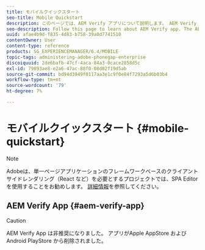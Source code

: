 ```yaml
---
title: モバイルクイックスタート
seo-title: Mobile Quickstart
description: このページでは、AEM Verify アプリについて説明します。 AEM Verify アプリを使用すると、iOSや Android のモバイルデバイスでAEMモバイルアプリケーションをすばやく簡単に実行できます。
seo-description: Follow this page to learn about AEM Verify app. The AEM Verify app is a quick and an easy way to run your AEM mobile applications on any iOS or Android mobile device.
uuid: afae4b9d-f835-4d83-b758-39a0d7741510
contentOwner: User
content-type: reference
products: SG_EXPERIENCEMANAGER/6.4/MOBILE
topic-tags: administering-adobe-phonegap-enterprise
discoiquuid: 2de6bafb-47cf-4aca-84a3-0cace2858d5c
exl-id: 79893ae8-e2a6-47ac-88f0-08d02f19d5ab
source-git-commit: bd94d3949f0117aa3e1c9f0e84f7293a5d6b03b4
workflow-type: tm+mt
source-wordcount: '79'
ht-degree: 7%

---
```


# モバイルクイックスタート {#mobile-quickstart}

>[!NOTE]
>
>Adobeは、単一ページアプリケーションのフレームワークベースのクライアントサイドレンダリング（React など）を必要とするプロジェクトでは、SPA Editor を使用することをお勧めします。 [詳細情報](/help/sites-developing/spa-overview.md)を参照してください。

## AEM Verify App {#aem-verify-app}

>[!CAUTION]
>
>AEM Verify App は非推奨になりました。 アプリがApple AppStore および Android PlayStore から削除されました。
